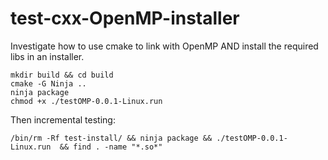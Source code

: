 # test-cxx-OpenMP-installer

Investigate how to use cmake to link with OpenMP AND install the required libs in an installer.

```shell
mkdir build && cd build
cmake -G Ninja ..
ninja package
chmod +x ./testOMP-0.0.1-Linux.run
```

Then incremental testing:

```shell
/bin/rm -Rf test-install/ && ninja package && ./testOMP-0.0.1-Linux.run  && find . -name "*.so*"
```
